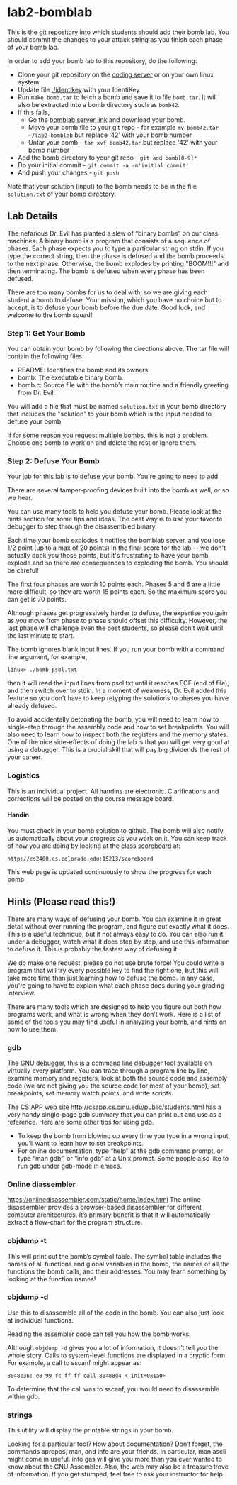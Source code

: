 # lab2-bomblab
This is the git repository into which students should add their bomb lab. You should commit the changes to your attack string as you finish each phase of your bomb lab.

In order to add your bomb lab to this repository, do the following:
* Clone your git repository on the [coding server](https://coding.csel.io) or on your own linux system
* Update file [./identikey](./identikey) with your IdentiKey
* Run `make bomb.tar` to fetch a bomb and save it to file `bomb.tar`. It will also be extracted into a bomb directory such as `bomb42`.
* If this fails,
  * Go the [bomblab server link](http://cs2400.cs.colorado.edu:15213/) and download your bomb.
  * Move your bomb file to your git repo - for example `mv bomb42.tar ~/lab2-bomblab` but replace '42' with your bomb number
  * Untar your bomb - `tar xvf bomb42.tar` but replace '42' with your bomb number
* Add the bomb directory to your git repo - `git add bomb[0-9]*`
* Do your initial commit - `git commit -a -m'initial commit'`
* And push your changes - `git push`

Note that your solution (input) to the bomb needs to be in the file `solution.txt` of your bomb directory.

## Lab Details
The nefarious Dr. Evil has planted a slew of “binary bombs” on our class machines. A binary bomb is a program that consists of a sequence of phases. Each phase expects you to type a particular string on stdin. If you type the correct string, then the phase is defused and the bomb proceeds to the next phase. Otherwise, the bomb explodes by printing "BOOM!!!" and then terminating. The bomb is defused when every phase has been defused.

There are too many bombs for us to deal with, so we are giving each student a bomb to defuse. Your mission, which you have no choice but to accept, is to defuse your bomb before the due date. Good luck, and welcome to the bomb squad!

### Step 1: Get Your Bomb
You can obtain your bomb by following the directions above. 
The tar file will contain the following files:

* README: Identifies the bomb and its owners.
* bomb: The executable binary bomb.
* bomb.c: Source file with the bomb’s main routine and a friendly greeting from Dr. Evil.

You will add a file that must be named `solution.txt` in your bomb directory that includes the "solution" to your bomb which is the input needed to defuse your bomb.

If for some reason you request multiple bombs, this is not a problem.
Choose one bomb to work on and delete the rest or ignore them.

### Step 2: Defuse Your Bomb
Your job for this lab is to defuse your bomb. You're going to need to add

There are several  tamper-proofing devices built into the bomb as well, or so we hear.

You can use many tools to help you defuse your bomb. Please look at the hints section for some tips and ideas. The best way is to use your favorite debugger to step through the disassembled binary.

Each time your bomb explodes it notifies the bomblab server, and you lose 1/2 point (up to a max of 20 points) in the final score for the lab -- we don't actually dock you those points, but it's frustrating to have your bomb explode and so there are consequences to exploding the bomb. You should be careful!

The first four phases are worth 10 points each. Phases 5 and 6 are a little more difficult, so they are worth 15 points each. So the maximum score you can get is 70 points.

Although phases get progressively harder to defuse, the expertise you gain as you move from phase to phase should offset this difficulty. However, the last phase will challenge even the best students, so please don’t wait until the last minute to start.

The bomb ignores blank input lines. If you run your bomb with a command line argument, for example,

```
linux> ./bomb psol.txt
```

then it will read the input lines from psol.txt until it reaches EOF (end of file), and then switch over to stdin. In a moment of weakness, Dr. Evil added this feature so you don’t have to keep retyping the solutions to phases you have already defused.

To avoid accidentally detonating the bomb, you will need to learn how to single-step through the assembly code and how to set breakpoints. You will also need to learn how to inspect both the registers and the memory states. One of the nice side-effects of doing the lab is that you will get very good at using a debugger. This is a crucial skill that will pay big dividends the rest of your career.

### Logistics
This is an individual project. All handins are electronic. Clarifications and corrections will be posted on the course message board.

#### Handin
You must check in your bomb solution to github. The bomb will also notify us automatically about your progress as you work on it. You can keep track of how you are doing by looking at the [class scoreboard](http://cs2400.cs.colorado.edu:15213/scoreboard) at:

    http://cs2400.cs.colorado.edu:15213/scoreboard

This web page is updated continuously to show the progress for each bomb.

## Hints (Please read this!)
There are many ways of defusing your bomb. You can examine it in great detail without ever running the program, and figure out exactly what it does. This is a useful technique, but it not always easy to do. You can also run it under a debugger, watch what it does step by step, and use this information to defuse it. This is probably the fastest way of defusing it.

We do make one request, please do not use brute force! You could write a program that will try every possible key to find the right one, but this will take more time than just learning how to defuse the bomb. In any case, you're going to have to explain what each phase does during your grading interview.

There are many tools which are designed to help you figure out both how programs work, and what is wrong when they don’t work. Here is a list of some of the tools you may find useful in analyzing your bomb, and hints on how to use them.

### gdb

The GNU debugger, this is a command line debugger tool available on virtually every platform. You can trace through a program line by line, examine memory and registers, look at both the source code and assembly code (we are not giving you the source code for most of your bomb), set breakpoints, set memory watch points, and write scripts.

The CS:APP web site http://csapp.cs.cmu.edu/public/students.html has a very handy single-page gdb summary that you can print out and use as a reference. Here are some other tips for using gdb.

* To keep the bomb from blowing up every time you type in a wrong input, you’ll want to learn how to set breakpoints.
* For online documentation, type “help” at the gdb command prompt, or type “man gdb”, or “info gdb” at a Unix prompt. Some people also like to run gdb under gdb-mode in emacs.

### Online diassembler

https://onlinedisassembler.com/static/home/index.html The online disassembler provides a browser-based disassembler for different computer architectures. It’s primary benefit is that it will automatically extract a flow-chart for the program structure.

### objdump -t
This will print out the bomb’s symbol table. The symbol table includes the names of all functions and global variables in the bomb, the names of all the functions the bomb calls, and their addresses. You may learn something by looking at the function names!

### objdump -d

Use this to disassemble all of the code in the bomb. You can also just look at individual functions.

Reading the assembler code can tell you how the bomb works.

Although `objdump -d` gives you a lot of information, it doesn’t tell you the whole story. Calls to system-level functions are displayed in a cryptic form. For example, a call to sscanf might appear as:

```
8048c36: e8 99 fc ff ff call 80488d4 <_init+0x1a0>
```
To determine that the call was to sscanf, you would need to disassemble within gdb.

### strings

This utility will display the printable strings in your bomb.

Looking for a particular tool? How about documentation? Don’t forget, the commands apropos, man, and info are your friends. In particular, man ascii might come in useful. info gas will give you more than you ever wanted to know about the GNU Assembler. Also, the web may also be a treasure trove of information. If you get stumped, feel free to ask your instructor for help.
